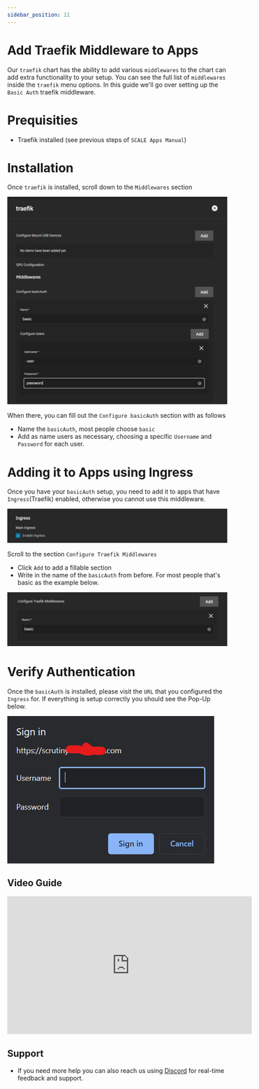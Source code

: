```yaml
---
sidebar_position: 11
---
```

# Add Traefik Middleware to Apps

Our `traefik` chart has the ability to add various `middlewares` to the chart can add extra functionality to your setup. You can see the full list of `middlewares` inside the `traefik` menu options. In this guide we'll go over setting up the `Basic Auth` traefik middleware.

# Prequisities

- Traefik installed (see previous steps of `SCALE Apps Manual`)

# Installation

Once `traefik` is installed, scroll down to the `Middlewares` section

![BasicAuth](img/BasicAuth.png)

When there, you can fill out the `Configure basicAuth` section with as follows

- Name the `basicAuth`, most people choose `basic`
- Add as name users as necessary, choosing a specific `Username` and `Password` for each user.

# Adding it to Apps using Ingress

Once you have your `basicAuth` setup, you need to add it to apps that have `Ingress`(Traefik) enabled, otherwise you cannot use this middleware. 

![EnabledIngress](img/IngressEnabled.png)

Scroll to the section `Configure Traefik Middlewares`

  - Click `Add` to add a fillable section
  - Write in the name of the `basicAuth` from before. For most people that's basic as the example below.
 
![ConfigureTraefikMiddlewares](img/ConfigureTraefikMiddlewares.png)

# Verify Authentication

Once the `basicAuth` is installed, please visit the `URL` that you configured the `Ingress` for. If everything is setup correctly you should see the Pop-Up below.

![BasicAuthWorking](img/BasicAuthWorking.png)

## Video Guide

<iframe width="560" height="315" src="https://www.youtube.com/embed/hDdFKE5-c44" title="YouTube video player" frameBorder="0" allow="accelerometer; autoplay; clipboard-write; encrypted-media; gyroscope; picture-in-picture" allowFullScreen></iframe>

## Support

- If you need more help you can also reach us using [Discord](https://discord.gg/tVsPTHWTtr) for real-time feedback and support.
